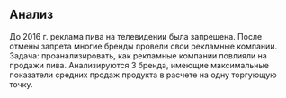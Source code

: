 
## Анализ 
До 2016 г. реклама пива на телевидении была запрещена. После отмены запрета многие бренды провели свои рекламные компании. 
Задача: проанализировать, как рекламные компании повлияли на продажи пива.
Анализируются 3 бренда, имеющие максимальные показатели средних продаж продукта в расчете на одну торгующую точку.